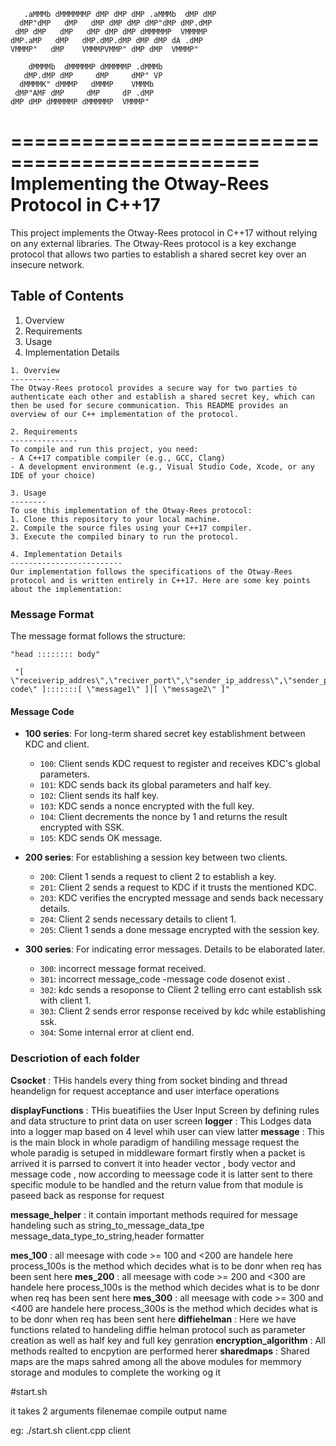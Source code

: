        .aMMMb dMMMMMMP dMP dMP dMP .aMMMb  dMP dMP 
      dMP"dMP   dMP   dMP dMP dMP dMP"dMP dMP.dMP  
     dMP dMP   dMP   dMP dMP dMP dMMMMMP  VMMMMP   
    dMP.aMP   dMP   dMP.dMP.dMP dMP dMP dA .dMP    
    VMMMP"   dMP    VMMMPVMMP" dMP dMP  VMMMP"     
                                                   
        dMMMMb  dMMMMMP dMMMMMP .dMMMb             
       dMP.dMP dMP     dMP     dMP" VP             
      dMMMMK" dMMMP   dMMMP    VMMMb               
     dMP"AMF dMP     dMP     dP .dMP               
    dMP dMP dMMMMMP dMMMMMP  VMMMP"                

===============================================
Implementing the Otway-Rees Protocol in C++17
===============================================

This project implements the Otway-Rees protocol in C++17 without relying on any external libraries. The Otway-Rees protocol is a key exchange protocol that allows two parties to establish a shared secret key over an insecure network.

Table of Contents
-----------------
1. Overview
2. Requirements
3. Usage
4. Implementation Details
```
1. Overview
-----------
The Otway-Rees protocol provides a secure way for two parties to authenticate each other and establish a shared secret key, which can then be used for secure communication. This README provides an overview of our C++ implementation of the protocol.
```
```
2. Requirements
---------------
To compile and run this project, you need:
- A C++17 compatible compiler (e.g., GCC, Clang)
- A development environment (e.g., Visual Studio Code, Xcode, or any IDE of your choice)
```

```
3. Usage
--------
To use this implementation of the Otway-Rees protocol:
1. Clone this repository to your local machine.
2. Compile the source files using your C++17 compiler.
3. Execute the compiled binary to run the protocol.
```
```
4. Implementation Details
-------------------------
Our implementation follows the specifications of the Otway-Rees protocol and is written entirely in C++17. Here are some key points about the implementation:
```

### Message Format

The message format follows the structure:
```
"head :::::::: body"
```
```
 "[ \"receiverip_addres\",\"reciver_port\",\"sender_ip_address\",\"sender_port\",\"message code\" ]:::::::[ \"message1\" ]|[ \"message2\" ]"
```

#### Message Code

- **100 series**: For long-term shared secret key establishment between KDC and client.
  - `100`: Client sends KDC request to register and receives KDC's global parameters.
  - `101`: KDC sends back its global parameters and half key.
  - `102`: Client sends its half key.
  - `103`: KDC sends a nonce encrypted with the full key.
  - `104`: Client decrements the nonce by 1 and returns the result encrypted with SSK.
  - `105`: KDC sends OK message.

- **200 series**: For establishing a session key between two clients.
  - `200`: Client 1 sends a request to client 2 to establish a key.
  - `201`: Client 2 sends a request to KDC if it trusts the mentioned KDC.
  - `203`: KDC verifies the encrypted message and sends back necessary details.
  - `204`: Client 2 sends necessary details to client 1.
  - `205`: Client 1 sends a done message encrypted with the session key.

- **300 series**: For indicating error messages. Details to be elaborated later.
  - `300`: incorrect message format received.
  - `301`: incorrect message_code -message code dosenot exist .
  - `302`: kdc sends a resoponse to Client 2  telling erro cant establish ssk with client 1.
  - `303`: Client 2 sends error response received by kdc while establishing ssk.
  - `304`: Some internal error at client end.
 


### Descriotion of each folder
**Csocket** :
  THis handels every thing from socket binding and thread heandelign for request acceptance and user interface operations

**displayFunctions** : 
  THis bueatifiies the User Input Screen by defining rules and data structure to print data on user screen
**logger** : 
  This Lodges data into a logger map based on 4 level whih user can view latter
**message** : 
  This is the main block in whole paradigm of handiling message request the whole paradig is setuped in middleware formart 
  firstly when a packet is arrived it is parrsed to convert it into header vector , body vector and message code ,
  now according to meessage code it is latter sent to there specific module to be handled and the return value from that module is paseed back as response for request

**message_helper** : 
  it contain important methods required for message handeling such as string_to_message_data_tpe message_data_type_to_string,header formatter

**mes_100** : 
  all meesage with code >= 100 and <200 are handele here
  process_100s is the method which decides what is to be donr when req has been sent here
**mes_200** :
  all meesage with code >= 200 and <300 are handele here
  process_100s is the method which decides what is to be donr when req has been sent here
**mes_300** : 
  all meesage with code >= 300 and <400 are handele here
  process_300s is the method which decides what is to be donr when req has been sent here
**diffiehelman** :
  Here we have functions related to handeling diffie helman protocol such as parameter creation as well as half key and full key genration
**encryption_algorithm** :
  All methods realted to encpytion are performed herer
**sharedmaps** :
  Shared maps are the maps sahred among all the above modules for memmory storage and modules to complete the working og it


#start.sh

it takes 2 arguments filenemae compile output name

eg:
  ./start.sh client.cpp client
